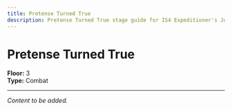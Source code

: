 ```yaml
---
title: Pretense Turned True
description: Pretense Turned True stage guide for IS4 Expeditioner's Joklumarkar
---
```


# Pretense Turned True

**Floor:** 3  
**Type:** Combat  

---

*Content to be added.*
